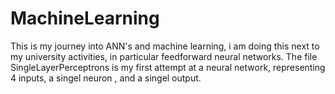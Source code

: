 # MachineLearning
This is my journey into ANN's and machine learning, i am doing this next to my university activities, in particular feedforward neural networks.
The file SingleLayerPerceptrons is my first attempt at a neural network, representing 4 inputs, a singel neuron
, and a singel output. 
